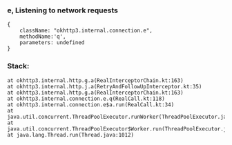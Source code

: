 
### e, Listening to network requests
    {
        className: "okhttp3.internal.connection.e", 
        methodName:'q',
        parameters: undefined
    }


### Stack:
    at okhttp3.internal.http.g.a(RealInterceptorChain.kt:163)
    at okhttp3.internal.http.j.a(RetryAndFollowUpInterceptor.kt:35)
    at okhttp3.internal.http.g.a(RealInterceptorChain.kt:163)
    at okhttp3.internal.connection.e.q(RealCall.kt:118)
    at okhttp3.internal.connection.e$a.run(RealCall.kt:34)
    at java.util.concurrent.ThreadPoolExecutor.runWorker(ThreadPoolExecutor.java:1137)
    at java.util.concurrent.ThreadPoolExecutor$Worker.run(ThreadPoolExecutor.java:637)
    at java.lang.Thread.run(Thread.java:1012)
